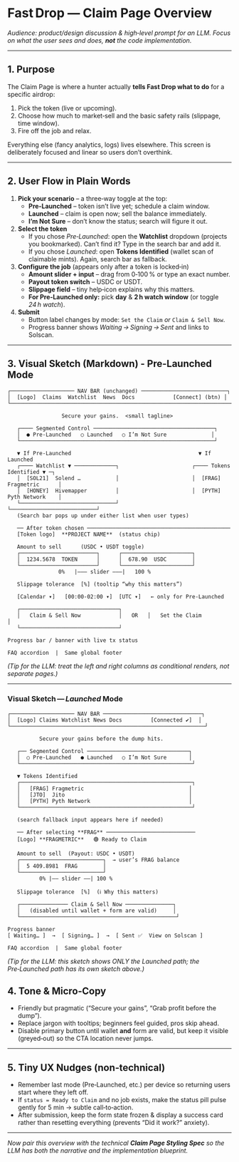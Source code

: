 # Fast Drop — **Claim Page** Overview

*Audience: product/design discussion & high‑level prompt for an LLM.  Focus on what the user sees and does, ****not**** the code implementation.*

---

## 1. Purpose

The Claim Page is where a hunter actually **tells Fast Drop what to do** for a specific airdrop:

1. Pick the token (live or upcoming).
2. Choose how much to market‑sell and the basic safety rails (slippage, time window).
3. Fire off the job and relax.

Everything else (fancy analytics, logs) lives elsewhere.  This screen is deliberately focused and linear so users don’t overthink.

---

## 2. User Flow in Plain Words

1. **Pick your scenario** – a three‑way toggle at the top:
   - **Pre‑Launched** – token isn’t live yet; schedule a claim window.
   - **Launched** – claim is open now; sell the balance immediately.
   - **I’m Not Sure** – don’t know the status; search will figure it out.
2. **Select the token**
   - If you chose *Pre‑Launched*: open the **Watchlist** dropdown (projects you bookmarked).  Can’t find it? Type in the search bar and add it.
   - If you chose *Launched*: open **Tokens Identified** (wallet scan of claimable mints).  Again, search bar as fallback.
3. **Configure the job** (appears only after a token is locked‑in)
   - **Amount slider + input** – drag from 0‑100 % or type an exact number.
   - **Payout token switch** – USDC or USDT.
   - **Slippage field** – tiny help‑icon explains why this matters.
   - **For Pre‑Launched only:** pick **day** & **2 h watch window** (or toggle *24 h watch*).
4. **Submit**
   - Button label changes by mode: `Set the Claim` *or* `Claim & Sell Now`.
   - Progress banner shows *Waiting → Signing → Sent* and links to Solscan.

---

## 3. Visual Sketch (Markdown) - Pre-Launched Mode

```plaintext
┌──────────────────── NAV BAR (unchanged) ───────────────────────────┐
│  [Logo]  Claims  Watchlist  News  Docs            [Connect] (btn) │
└─────────────────────────────────────────────────────────────────────┘

                 Secure your gains.  <small tagline>

   ┌──── Segmented Control ──────────────────────────────────────┐
   │  ● Pre‑Launched   ○ Launched   ○ I’m Not Sure              │
   └─────────────────────────────────────────────────────────────┘

   ▼ If Pre‑Launched                                        ▼ If Launched
   ┌──── Watchlist ▼ ─────────────┐                       ┌──── Tokens Identified ▼ ─┐
   │  [SOL21]  Solend …           │                       │  [FRAG]  Fragmetric      │
   │  [HONEY]  Hivemapper         │                       │  [PYTH]  Pyth Network    │
   └──────────────────────────────┘                       └───────────────────────────┘
   (Search bar pops up under either list when user types)

   ── After token chosen ─────────────────────────────────────────────
   [Token logo]  **PROJECT NAME**  (status chip)

   Amount to sell      (USDC • USDT toggle)
   ┌────────────────────────┐      ┌──────────────────────┐
   │  1234.5678  TOKEN      │      │  678.90  USDC        │
   └────────────────────────┘      └──────────────────────┘
                0%   |——— slider ———|   100 %

   Slippage tolerance  [%] (tooltip “why this matters”)   

   [Calendar ▾]   [00:00‑02:00 ▾]  [UTC ▾]   ← only for Pre‑Launched

   ┌───────────────────────────────┐
   │   Claim & Sell Now            │   OR   │   Set the Claim           │
   └───────────────────────────────┘

Progress bar / banner with live tx status

FAQ accordion  |  Same global footer
```

*(Tip for the LLM: treat the left and right columns as conditional renders, not separate pages.)*

---

### Visual Sketch — *Launched* Mode

```plaintext
┌──────────────────── NAV BAR ───────────────────────────────┐
│  [Logo] Claims Watchlist News Docs         [Connected ✔]  │
└─────────────────────────────────────────────────────────────┘

          Secure your gains before the dump hits.

   ┌── Segmented Control ────────────────────────────────┐
   │  ○ Pre‑Launched   ● Launched   ○ I’m Not Sure       │
   └──────────────────────────────────────────────────────┘

   ▼ Tokens Identified
   ┌──────────────────────────────────────────────────────┐
   │   [FRAG] Fragmetric                                 │
   │   [JTO]  Jito                                       │
   │   [PYTH] Pyth Network                               │
   └──────────────────────────────────────────────────────┘

   (search fallback input appears here if needed)

   ── After selecting **FRAG** ────────────────────────────
   [Logo] **FRAGMETRIC**   🟢 Ready to Claim

   Amount to sell  (Payout: USDC • USDT)
   ┌──────────────────────────┐  → user’s FRAG balance
   │  5 409.8981  FRAG        │
   └──────────────────────────┘
          0% |—— slider ——| 100 %

   Slippage tolerance  [%]  (ℹ︎ Why this matters)

   ┌─────────────── Claim & Sell Now ───────────────┐
   │   (disabled until wallet + form are valid)     │
   └─────────────────────────────────────────────────┘

Progress banner
[ Waiting… ]  →  [ Signing… ]  →  [ Sent ✅  View on Solscan ]

FAQ accordion  |  Same global footer
```

*(Tip for the LLM: this sketch shows ONLY the Launched path; the Pre‑Launched path has its own sketch above.)*

## 4. Tone & Micro‑Copy

- Friendly but pragmatic (“Secure your gains”, “Grab profit before the dump”).
- Replace jargon with tooltips; beginners feel guided, pros skip ahead.
- Disable primary button until wallet **and** form are valid, but keep it visible (greyed‑out) so the CTA location never jumps.

---

## 5. Tiny UX Nudges (non‑technical)

- Remember last mode (Pre‑Launched, etc.) per device so returning users start where they left off.
- If `status = Ready to Claim` and no job exists, make the status pill pulse gently for 5 min → subtle call‑to‑action.
- After submission, keep the form state frozen & display a success card rather than resetting everything (prevents “Did it work?” anxiety).

---

*Now pair this overview with the technical ****Claim Page Styling Spec**** so the LLM has both the narrative and the implementation blueprint.*

